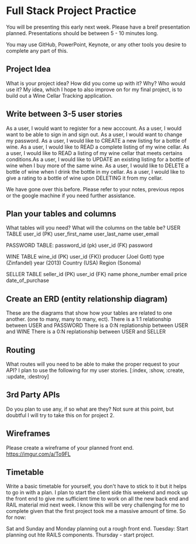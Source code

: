 # Full Stack Project Practice

You will be presenting this early next week.  Please have a breif presentation
planned.  Presentations should be between 5 - 10 minutes long.

You may use GitHub, PowerPoint, Keynote, or any other tools you desire to
complete any part of this.

## Project Idea

What is your project idea?  How did you come up with it? Why? Who would use it?
My idea, which I hope to also improve on for my final project, is to build out a
Wine Cellar Tracking application.

## Write between 3-5 user stories
As a user, I would want to register for a new acccount.
As a user, I would want to be able to sign in and sign out.
As a user, I would want to change my password.
As a user, I would like to CREATE a new listing for a bottle of wine.
As a user, I would like to READ a complete listing of my wine cellar.
As a user, I would like to READ a listing of my wine cellar that meets certains conditions.As a user, I would like to UPDATE an existing listing for a bottle of wine when I buy more of the same wine.
As a user, I would like to DELETE a bottle of wine when I drink the bottle in my cellar.
As a user, I would like to give a rating to a bottle of wine upon DELETING it from my cellar.



We have gone over this before. Please refer to your notes, previous repos or the
google machine if you need further assistance.

## Plan your tables and columns
What tables will you need? What will the columns on the table be?
USER TABLE
user_id (PK)
user_first_name
user_last_name
user_email

PASSWORD TABLE:
password_id (pk)
user_id (FK)
password

WINE TABLE
wine_id (PK)
user_id {FK)}
producer (Joel Gott)
type (Zinfandel)
year (2013)
Country (USA)
Region (Sonoma)

SELLER TABLE
seller_id (PK)
user_id {FK}
name
phone_number
email
price
date_of_purchase

## Create an ERD (entity relationship diagram)

These are the diagrams that show how your tables are related to one another.
(one to many, many to many, ect).
There is a 1:1 relationship between USER and PASSWORD
There is a 0:N replationship between USER and WINE
There is a 0:N replationship between USER and SELLER

## Routing

What routes will you need to be able to make the proper request to your API?
I plan to use the following for my user stories. [:index, :show, :create, :update, :destroy]

## 3rd Party APIs

Do you plan to use any, if so what are they?
Not sure at this point, but doubtful I will try to take this on for project 2.

## Wireframes

Please create a wireframe of your planned front end.
https://imgur.com/a/To9FL


## Timetable

Write a basic timetable for yourself, you don't have to stick to it but it
helps to go in with a plan.
I plan to start the client side this weekend and mock up the front end to give me
sufficient time to work on all the new back end and RAIL material mid next week.
I know this will be very challenging for me to complete given that the first project
took me a massive amount of time. So for now:

Sat and Sunday and Monday planning out a rough front end.
Tuesday: Start planning out hte RAILS components.
Thursday - start project.
